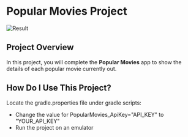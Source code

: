 # Popular Movies Project

![Result](https://github.com/PistolPete21/PopularMovies-Udacity-master/tree/master/app/src/main/res/demo/AnimatedGIFsource.gif)

## Project Overview
In this project, you will complete the **Popular Movies** app to
show the details of each popular movie currently out.

## How Do I Use This Project?
Locate the gradle.properties file under gradle scripts:
- Change the value for PopularMovies_ApiKey="API_KEY" to "YOUR_API_KEY"
- Run the project on an emulator

